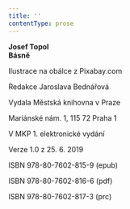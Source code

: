 ```yaml
---
title: ''
contentType: prose
---
```


**Josef Topol  
Básně**

Ilustrace na obálce z Pixabay.com

Redakce Jaroslava Bednářová

Vydala Městská knihovna v Praze

Mariánské nám. 1, 115 72 Praha 1

V MKP 1. elektronické vydání

Verze 1.0 z 25. 6. 2019

ISBN 978-80-7602-815-9 (epub)

ISBN 978-80-7602-816-6 (pdf)

ISBN 978-80-7602-817-3 (prc)
